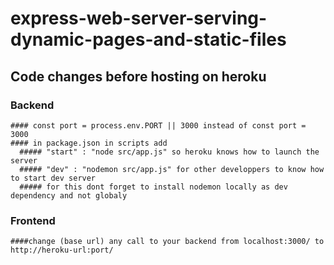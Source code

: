 # express-web-server-serving-dynamic-pages-and-static-files
## Code changes before hosting on heroku
  ### Backend
    #### const port = process.env.PORT || 3000 instead of const port = 3000
    #### in package.json in scripts add 
      ##### "start" : "node src/app.js" so heroku knows how to launch the server
      ##### "dev" : "nodemon src/app.js" for other developpers to know how to start dev server
      ##### for this dont forget to install nodemon locally as dev dependency and not globaly
  
  ### Frontend
    ####change (base url) any call to your backend from localhost:3000/ to http://heroku-url:port/
